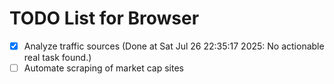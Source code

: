# TODO List for Browser

- [x] Analyze traffic sources  (Done at Sat Jul 26 22:35:17 2025: No actionable real task found.)
- [ ] Automate scraping of market cap sites